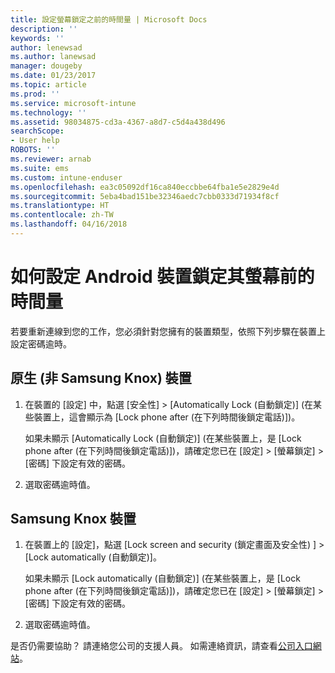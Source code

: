 ```yaml
---
title: 設定螢幕鎖定之前的時間量 | Microsoft Docs
description: ''
keywords: ''
author: lenewsad
ms.author: lanewsad
manager: dougeby
ms.date: 01/23/2017
ms.topic: article
ms.prod: ''
ms.service: microsoft-intune
ms.technology: ''
ms.assetid: 98034875-cd3a-4367-a8d7-c5d4a438d496
searchScope:
- User help
ROBOTS: ''
ms.reviewer: arnab
ms.suite: ems
ms.custom: intune-enduser
ms.openlocfilehash: ea3c05092df16ca840eccbbe64fba1e5e2829e4d
ms.sourcegitcommit: 5eba4bad151be32346aedc7cbb0333d71934f8cf
ms.translationtype: HT
ms.contentlocale: zh-TW
ms.lasthandoff: 04/16/2018
---
```

# <a name="how-to-set-the-amount-of-time-before-your-android-device-locks-its-screen"></a>如何設定 Android 裝置鎖定其螢幕前的時間量

若要重新連線到您的工作，您必須針對您擁有的裝置類型，依照下列步驟在裝置上設定密碼逾時。

## <a name="native-non-samsung-knox-device"></a>原生 (非 Samsung Knox) 裝置

1.  在裝置的 [設定] 中，點選 [安全性] &gt; [Automatically Lock (自動鎖定)] &#40;在某些裝置上，這會顯示為 [Lock phone after (在下列時間後鎖定電話)])。

    如果未顯示 [Automatically Lock (自動鎖定)] &#40;在某些裝置上，是 [Lock phone after (在下列時間後鎖定電話)])，請確定您已在 [設定] &gt; [螢幕鎖定] &gt; [密碼] 下設定有效的密碼。

2.  選取密碼逾時值。

## <a name="samsung-knox-device"></a>Samsung Knox 裝置

1.  在裝置上的 [設定]，點選 [Lock screen and security (鎖定畫面及安全性) ] &gt; [Lock automatically (自動鎖定)]。

    如果未顯示 [Lock automatically (自動鎖定)] &#40;在某些裝置上，是 [Lock phone after (在下列時間後鎖定電話)])，請確定您已在 [設定] &gt; [螢幕鎖定] &gt; [密碼] 下設定有效的密碼。

2.  選取密碼逾時值。

是否仍需要協助？ 請連絡您公司的支援人員。 如需連絡資訊，請查看[公司入口網站](https://portal.manage.microsoft.com#HelpDeskDialog)。
